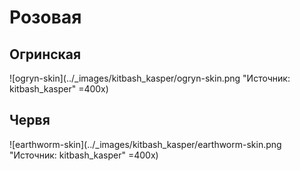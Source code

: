 # Розовая

## Огринская

![ogryn-skin](../_images/kitbash_kasper/ogryn-skin.png "Источник: kitbash_kasper" =400x)

## Червя

![earthworm-skin](../_images/kitbash_kasper/earthworm-skin.png "Источник: kitbash_kasper" =400x)
